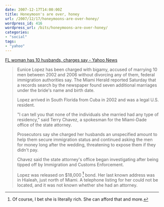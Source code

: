 ```yaml
---
date: 2007-12-17T14:00:00Z
title: Honeymoon's are over, honey
url: /2007/12/17/honeymoons-are-over-honey/
wordpress_id: 416
wordpress_url: /bits/honeymoons-are-over-honey/
categories:
- "social"
tags:
- "yahoo"
---
```


<a href="http://news.yahoo.com/s/ap/20071216/ap_on_fe_st/odd_bigamy_charge">FL woman has 10 husbands, charges say - Yahoo News</a>

> Eunice Lopez has been charged with bigamy, accused of marrying 10 men between 2002 and 2006 without divorcing any of them, federal immigration authorities say. The Miami Herald reported Saturday that a records search by the newspaper found seven additional marriages under the bride's name and birth date.
> 
> Lopez arrived in South Florida from Cuba in 2002 and was a legal U.S. resident.
> 
> "I can tell you that none of the individuals she married had any type of residency," said Terry Chavez, a spokesman for the Miami-Dade office of the state attorney.
> 
> Prosecutors say she charged her husbands an unspecified amount to help them secure immigration status and continued asking the men for money long after the wedding, threatening to expose them if they didn't pay.
> 
> Chavez said the state attorney's office began investigating after being tipped off by Immigration and Customs Enforcement.
> 
> Lopez was released on $18,000 [^1] bond. Her last known address was in Hialeah, just north of Miami. A telephone listing for her could not be located, and it was not known whether she had an attorney.

[^1]: Of course, I bet she is literally rich. She can afford that and more.
